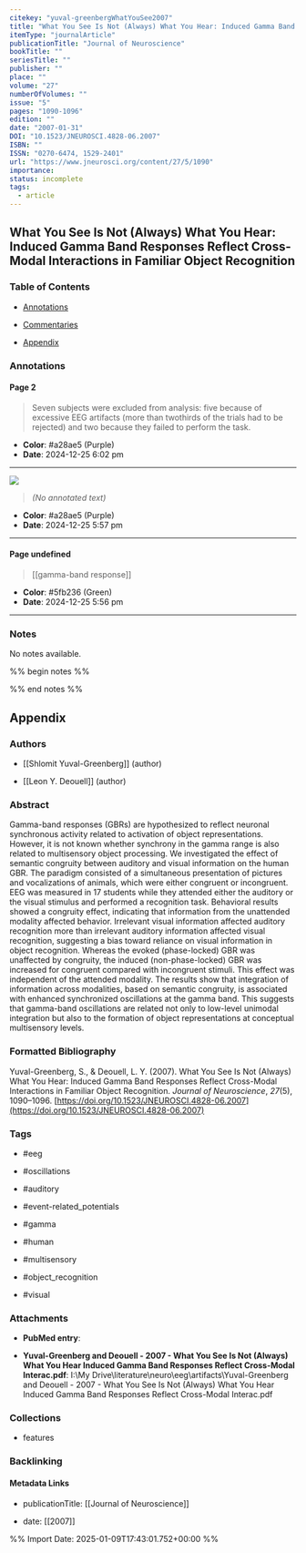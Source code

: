 ```yaml
---
citekey: "yuval-greenbergWhatYouSee2007"
title: "What You See Is Not (Always) What You Hear: Induced Gamma Band Responses Reflect Cross-Modal Interactions in Familiar Object Recognition"
itemType: "journalArticle"
publicationTitle: "Journal of Neuroscience"
bookTitle: ""
seriesTitle: ""
publisher: ""
place: ""
volume: "27"
numberOfVolumes: ""
issue: "5"
pages: "1090-1096"
edition: ""
date: "2007-01-31"
DOI: "10.1523/JNEUROSCI.4828-06.2007"
ISBN: ""
ISSN: "0270-6474, 1529-2401"
url: "https://www.jneurosci.org/content/27/5/1090"
importance: 
status: incomplete
tags:
  - article
---
```


## What You See Is Not (Always) What You Hear: Induced Gamma Band Responses Reflect Cross-Modal Interactions in Familiar Object Recognition

### Table of Contents

- [Annotations](#annotations)

+ [Commentaries](#commentaries)

- [Appendix](#appendix)

### Annotations




#### Page 2







> Seven subjects were excluded from analysis: five because of excessive EEG artifacts (more than twothirds of the trials had to be rejected) and two because they failed to perform the task.





- **Color**: #a28ae5 (Purple)
- **Date**: 2024-12-25 6:02 pm

---




![](<0 - Supplementary/images/yuval-greenbergWhatYouSee2007.md/image-2-x41-y534.png>)



> *(No annotated text)*




- **Color**: #a28ae5 (Purple)
- **Date**: 2024-12-25 5:57 pm

---



#### Page undefined








> [[gamma-band response]]





- **Color**: #5fb236 (Green)
- **Date**: 2024-12-25 5:56 pm

---





### Notes


No notes available.


%% begin notes %%

<!-- Write your personal notes here -->

%% end notes %%

## Appendix

### Authors


- [[Shlomit Yuval-Greenberg]] (author)

- [[Leon Y. Deouell]] (author)



### Abstract

Gamma-band responses (GBRs) are hypothesized to reflect neuronal synchronous activity related to activation of object representations. However, it is not known whether synchrony in the gamma range is also related to multisensory object processing. We investigated the effect of semantic congruity between auditory and visual information on the human GBR. The paradigm consisted of a simultaneous presentation of pictures and vocalizations of animals, which were either congruent or incongruent. EEG was measured in 17 students while they attended either the auditory or the visual stimulus and performed a recognition task. Behavioral results showed a congruity effect, indicating that information from the unattended modality affected behavior. Irrelevant visual information affected auditory recognition more than irrelevant auditory information affected visual recognition, suggesting a bias toward reliance on visual information in object recognition. Whereas the evoked (phase-locked) GBR was unaffected by congruity, the induced (non-phase-locked) GBR was increased for congruent compared with incongruent stimuli. This effect was independent of the attended modality. The results show that integration of information across modalities, based on semantic congruity, is associated with enhanced synchronized oscillations at the gamma band. This suggests that gamma-band oscillations are related not only to low-level unimodal integration but also to the formation of object representations at conceptual multisensory levels.


### Formatted Bibliography

Yuval-Greenberg, S., & Deouell, L. Y. (2007). What You See Is Not (Always) What You Hear: Induced Gamma Band Responses Reflect Cross-Modal Interactions in Familiar Object Recognition. _Journal of Neuroscience_, _27_(5), 1090–1096. [https://doi.org/10.1523/JNEUROSCI.4828-06.2007](https://doi.org/10.1523/JNEUROSCI.4828-06.2007)


### Tags


- #eeg

- #oscillations

- #auditory

- #event-related_potentials

- #gamma

- #human

- #multisensory

- #object_recognition

- #visual




### Attachments


- **PubMed entry**: 

- **Yuval-Greenberg and Deouell - 2007 - What You See Is Not (Always) What You Hear Induced Gamma Band Responses Reflect Cross-Modal Interac.pdf**: I:\My Drive\literature\neuro\eeg\artifacts\Yuval-Greenberg and Deouell - 2007 - What You See Is Not (Always) What You Hear Induced Gamma Band Responses Reflect Cross-Modal Interac.pdf




### Collections


- features





### Backlinking


#### Metadata Links


- publicationTitle: [[Journal of Neuroscience]]




- date: [[2007]]






%% Import Date: 2025-01-09T17:43:01.752+00:00 %%
